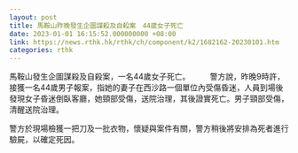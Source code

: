 ```yaml
---
layout: post
title: 馬鞍山昨晚發生企圖謀殺及自殺案　44歲女子死亡
date: 2023-01-01 16:15:52.000000000 +08:00
link: https://news.rthk.hk/rthk/ch/component/k2/1682162-20230101.htm
categories: rthk
---
```


馬鞍山發生企圖謀殺及自殺案，一名44歲女子死亡。
　　 
警方說，昨晚9時許，接獲一名44歲男子報案，指她的妻子在西沙路一個單位內受傷昏迷，人員到場後發現女子昏迷倒臥客廳，她頸部受傷，送院治理，其後證實死亡。男子頸部受傷，清醒送院治理。

警方於現場檢獲一把刀及一批衣物，懷疑與案件有關，警方稍後將安排為死者進行驗屍，以確定死因。

